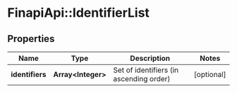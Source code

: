 # FinapiApi::IdentifierList

## Properties
Name | Type | Description | Notes
------------ | ------------- | ------------- | -------------
**identifiers** | **Array&lt;Integer&gt;** | Set of identifiers (in ascending order) | [optional] 


